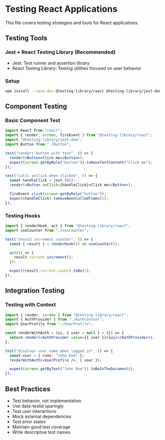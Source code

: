 # Testing React Applications

This file covers testing strategies and tools for React applications.

## Testing Tools

### Jest + React Testing Library (Recommended)

- Jest: Test runner and assertion library
- React Testing Library: Testing utilities focused on user behavior

### Setup

```bash
npm install --save-dev @testing-library/react @testing-library/jest-dom
```

## Component Testing

### Basic Component Test

```jsx
import React from "react";
import { render, screen, fireEvent } from "@testing-library/react";
import "@testing-library/jest-dom";
import Button from "./Button";

test("renders button with text", () => {
  render(<Button>Click me</Button>);
  expect(screen.getByRole("button")).toHaveTextContent("Click me");
});

test("calls onClick when clicked", () => {
  const handleClick = jest.fn();
  render(<Button onClick={handleClick}>Click me</Button>);

  fireEvent.click(screen.getByRole("button"));
  expect(handleClick).toHaveBeenCalledTimes(1);
});
```

### Testing Hooks

```jsx
import { renderHook, act } from "@testing-library/react";
import useCounter from "./useCounter";

test("should increment counter", () => {
  const { result } = renderHook(() => useCounter());

  act(() => {
    result.current.increment();
  });

  expect(result.current.count).toBe(1);
});
```

## Integration Testing

### Testing with Context

```jsx
import { render, screen } from "@testing-library/react";
import { AuthProvider } from "./AuthContext";
import UserProfile from "./UserProfile";

const renderWithAuth = (ui, { user = null } = {}) => {
  return render(<AuthProvider value={{ user }}>{ui}</AuthProvider>);
};

test("displays user name when logged in", () => {
  const user = { name: "John Doe" };
  renderWithAuth(<UserProfile />, { user });

  expect(screen.getByText("John Doe")).toBeInTheDocument();
});
```

## Best Practices

- Test behavior, not implementation
- Use data-testid sparingly
- Test user interactions
- Mock external dependencies
- Test error states
- Maintain good test coverage
- Write descriptive test names

